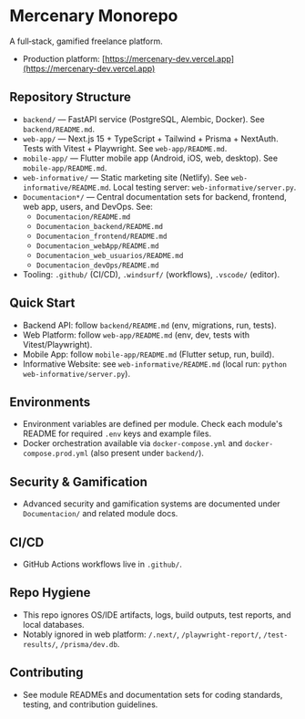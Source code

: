 # Mercenary Monorepo

A full‑stack, gamified freelance platform.

- Production platform: [https://mercenary-dev.vercel.app](https://mercenary-dev.vercel.app)

## Repository Structure

- `backend/` — FastAPI service (PostgreSQL, Alembic, Docker). See `backend/README.md`.
- `web-app/` — Next.js 15 + TypeScript + Tailwind + Prisma + NextAuth. Tests with Vitest + Playwright. See `web-app/README.md`.
- `mobile-app/` — Flutter mobile app (Android, iOS, web, desktop). See `mobile-app/README.md`.
- `web-informative/` — Static marketing site (Netlify). See `web-informative/README.md`. Local testing server: `web-informative/server.py`.
- `Documentacion*/` — Central documentation sets for backend, frontend, web app, users, and DevOps. See:
  - `Documentacion/README.md`
  - `Documentacion_backend/README.md`
  - `Documentacion_frontend/README.md`
  - `Documentacion_webApp/README.md`
  - `Documentacion_web_usuarios/README.md`
  - `Documentacion_devOps/README.md`
- Tooling: `.github/` (CI/CD), `.windsurf/` (workflows), `.vscode/` (editor).

## Quick Start

- Backend API: follow `backend/README.md` (env, migrations, run, tests).
- Web Platform: follow `web-app/README.md` (env, dev, tests with Vitest/Playwright).
- Mobile App: follow `mobile-app/README.md` (Flutter setup, run, build).
- Informative Website: see `web-informative/README.md` (local run: `python web-informative/server.py`).

## Environments

- Environment variables are defined per module. Check each module's README for required `.env` keys and example files.
- Docker orchestration available via `docker-compose.yml` and `docker-compose.prod.yml` (also present under `backend/`).

## Security & Gamification

- Advanced security and gamification systems are documented under `Documentacion/` and related module docs.

## CI/CD

- GitHub Actions workflows live in `.github/`.

## Repo Hygiene

- This repo ignores OS/IDE artifacts, logs, build outputs, test reports, and local databases.
- Notably ignored in web platform: `/.next/`, `/playwright-report/`, `/test-results/`, `/prisma/dev.db`.

## Contributing

- See module READMEs and documentation sets for coding standards, testing, and contribution guidelines.
